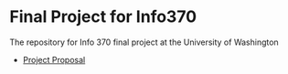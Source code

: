 # Final Project for Info370
The repository for Info 370 final project at the University of Washington

+ [Project Proposal](https://github.com/albertli354/Final-Project-Info370/edit/master/Project\sReport.md)
